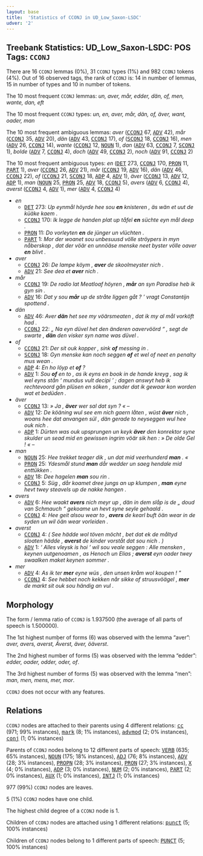 ```yaml
---
layout: base
title:  'Statistics of CCONJ in UD_Low_Saxon-LSDC'
udver: '2'
---
```


## Treebank Statistics: UD_Low_Saxon-LSDC: POS Tags: `CCONJ`

There are 16 `CCONJ` lemmas (0%), 31 `CCONJ` types (1%) and 982 `CCONJ` tokens (4%).
Out of 16 observed tags, the rank of `CCONJ` is: 14 in number of lemmas, 15 in number of types and 10 in number of tokens.

The 10 most frequent `CCONJ` lemmas: <em>un, aver, mår, edder, dän, of, men, wante, dan, eft</em>

The 10 most frequent `CCONJ` types:  <em>un, en, aver, mår, dän, of, äver, want, oader, man</em>

The 10 most frequent ambiguous lemmas: <em>aver</em> (<tt><a href="nds_lsdc-pos-CCONJ.html">CCONJ</a></tt> 67, <tt><a href="nds_lsdc-pos-ADV.html">ADV</a></tt> 42), <em>mår</em> (<tt><a href="nds_lsdc-pos-CCONJ.html">CCONJ</a></tt> 35, <tt><a href="nds_lsdc-pos-ADV.html">ADV</a></tt> 20), <em>dän</em> (<tt><a href="nds_lsdc-pos-ADV.html">ADV</a></tt> 43, <tt><a href="nds_lsdc-pos-CCONJ.html">CCONJ</a></tt> 17), <em>of</em> (<tt><a href="nds_lsdc-pos-SCONJ.html">SCONJ</a></tt> 18, <tt><a href="nds_lsdc-pos-CCONJ.html">CCONJ</a></tt> 16), <em>men</em> (<tt><a href="nds_lsdc-pos-ADV.html">ADV</a></tt> 26, <tt><a href="nds_lsdc-pos-CCONJ.html">CCONJ</a></tt> 14), <em>wante</em> (<tt><a href="nds_lsdc-pos-CCONJ.html">CCONJ</a></tt> 12, <tt><a href="nds_lsdc-pos-NOUN.html">NOUN</a></tt> 1), <em>dan</em> (<tt><a href="nds_lsdc-pos-ADV.html">ADV</a></tt> 63, <tt><a href="nds_lsdc-pos-CCONJ.html">CCONJ</a></tt> 7, <tt><a href="nds_lsdc-pos-SCONJ.html">SCONJ</a></tt> 1), <em>bolde</em> (<tt><a href="nds_lsdc-pos-ADV.html">ADV</a></tt> 7, <tt><a href="nds_lsdc-pos-CCONJ.html">CCONJ</a></tt> 4), <em>doch</em> (<tt><a href="nds_lsdc-pos-ADV.html">ADV</a></tt> 49, <tt><a href="nds_lsdc-pos-CCONJ.html">CCONJ</a></tt> 2), <em>noch</em> (<tt><a href="nds_lsdc-pos-ADV.html">ADV</a></tt> 91, <tt><a href="nds_lsdc-pos-CCONJ.html">CCONJ</a></tt> 2)

The 10 most frequent ambiguous types:  <em>en</em> (<tt><a href="nds_lsdc-pos-DET.html">DET</a></tt> 273, <tt><a href="nds_lsdc-pos-CCONJ.html">CCONJ</a></tt> 170, <tt><a href="nds_lsdc-pos-PRON.html">PRON</a></tt> 11, <tt><a href="nds_lsdc-pos-PART.html">PART</a></tt> 1), <em>aver</em> (<tt><a href="nds_lsdc-pos-CCONJ.html">CCONJ</a></tt> 26, <tt><a href="nds_lsdc-pos-ADV.html">ADV</a></tt> 21), <em>mår</em> (<tt><a href="nds_lsdc-pos-CCONJ.html">CCONJ</a></tt> 19, <tt><a href="nds_lsdc-pos-ADV.html">ADV</a></tt> 16), <em>dän</em> (<tt><a href="nds_lsdc-pos-ADV.html">ADV</a></tt> 46, <tt><a href="nds_lsdc-pos-CCONJ.html">CCONJ</a></tt> 22), <em>of</em> (<tt><a href="nds_lsdc-pos-CCONJ.html">CCONJ</a></tt> 21, <tt><a href="nds_lsdc-pos-SCONJ.html">SCONJ</a></tt> 18, <tt><a href="nds_lsdc-pos-ADP.html">ADP</a></tt> 4, <tt><a href="nds_lsdc-pos-ADV.html">ADV</a></tt> 1), <em>äver</em> (<tt><a href="nds_lsdc-pos-CCONJ.html">CCONJ</a></tt> 13, <tt><a href="nds_lsdc-pos-ADV.html">ADV</a></tt> 12, <tt><a href="nds_lsdc-pos-ADP.html">ADP</a></tt> 1), <em>man</em> (<tt><a href="nds_lsdc-pos-NOUN.html">NOUN</a></tt> 25, <tt><a href="nds_lsdc-pos-PRON.html">PRON</a></tt> 25, <tt><a href="nds_lsdc-pos-ADV.html">ADV</a></tt> 18, <tt><a href="nds_lsdc-pos-CCONJ.html">CCONJ</a></tt> 5), <em>avers</em> (<tt><a href="nds_lsdc-pos-ADV.html">ADV</a></tt> 6, <tt><a href="nds_lsdc-pos-CCONJ.html">CCONJ</a></tt> 4), <em>averst</em> (<tt><a href="nds_lsdc-pos-CCONJ.html">CCONJ</a></tt> 4, <tt><a href="nds_lsdc-pos-ADV.html">ADV</a></tt> 1), <em>mer</em> (<tt><a href="nds_lsdc-pos-ADV.html">ADV</a></tt> 4, <tt><a href="nds_lsdc-pos-CCONJ.html">CCONJ</a></tt> 4)


* <em>en</em>
  * <tt><a href="nds_lsdc-pos-DET.html">DET</a></tt> 273: <em>Up eynmål höyrde hee sou <b>en</b> knisteren , äs wän et uut de küäke kaem .</em>
  * <tt><a href="nds_lsdc-pos-CCONJ.html">CCONJ</a></tt> 170: <em>Ik legge de handen plat up tåfel <b>en</b> süchte eyn mål deep .</em>
  * <tt><a href="nds_lsdc-pos-PRON.html">PRON</a></tt> 11: <em>Do vorleyten <b>en</b> de jünger un vlüchten .</em>
  * <tt><a href="nds_lsdc-pos-PART.html">PART</a></tt> 1: <em>Mor der woanet sou unbesuusd völle ströypers in myn nåberskop , dat der vöär en unnöäse menske neet byster völle oaver <b>en</b> blivt .</em>
* <em>aver</em>
  * <tt><a href="nds_lsdc-pos-CCONJ.html">CCONJ</a></tt> 26: <em>De lampe köym , <b>aver</b> de skoolmeyster nich .</em>
  * <tt><a href="nds_lsdc-pos-ADV.html">ADV</a></tt> 21: <em>See dea et <b>aver</b> nich .</em>
* <em>mår</em>
  * <tt><a href="nds_lsdc-pos-CCONJ.html">CCONJ</a></tt> 19: <em>De radio lat Meatloaf höyren , <b>mår</b> an syn Paradise heb ik gyn sin .</em>
  * <tt><a href="nds_lsdc-pos-ADV.html">ADV</a></tt> 16: <em>Dat y sou <b>mår</b> up de stråte liggen gåt ? ’ vragt Constantijn spottend .</em>
* <em>dän</em>
  * <tt><a href="nds_lsdc-pos-ADV.html">ADV</a></tt> 46: <em>Aver <b>dän</b> het see my vöärsmeaten , dat ik my al mål vorköft had .</em>
  * <tt><a href="nds_lsdc-pos-CCONJ.html">CCONJ</a></tt> 22: <em>„ Na eyn düvel het den änderen oavervöörd “ , segt de swarte , <b>dän</b> den visker syn name was düvel .</em>
* <em>of</em>
  * <tt><a href="nds_lsdc-pos-CCONJ.html">CCONJ</a></tt> 21: <em>Der sit ouk kopper , sink <b>of</b> messing in .</em>
  * <tt><a href="nds_lsdc-pos-SCONJ.html">SCONJ</a></tt> 18: <em>Gyn menske kan noch seggen <b>of</b> et wel of neet en penalty mus wean .</em>
  * <tt><a href="nds_lsdc-pos-ADP.html">ADP</a></tt> 4: <em>En ho löyp et <b>of</b> ?</em>
  * <tt><a href="nds_lsdc-pos-ADV.html">ADV</a></tt> 1: <em>Sou <b>of</b> en to , as ik eyns en book in de hande kreyg , sag ik wel eyns stån ‘ mundus vult decipi ’ ; dagen answyt heb ik rechtevoord gån plüsen en söken , sunder dat ik gewaar kon worden wat et bedüden .</em>
* <em>äver</em>
  * <tt><a href="nds_lsdc-pos-CCONJ.html">CCONJ</a></tt> 13: <em>» Ja , <b>äver</b> wer sal dat syn ? « –</em>
  * <tt><a href="nds_lsdc-pos-ADV.html">ADV</a></tt> 12: <em>De köäning wul see em nich gaern låten , wüst <b>äver</b> nich , woans hee dat anvangen sül , dän gerade to neyseggen wul hee ouk nich .</em>
  * <tt><a href="nds_lsdc-pos-ADP.html">ADP</a></tt> 1: <em>Dürten was ouk upsprungen un keyk <b>äver</b> den konrektor syne skulder un sead mid en gewissen ingrim vöär sik hen : » De olde Gel ! « –</em>
* <em>man</em>
  * <tt><a href="nds_lsdc-pos-NOUN.html">NOUN</a></tt> 25: <em>Hee trekket teager dik , un dat mid veerhunderd <b>man</b> . «</em>
  * <tt><a href="nds_lsdc-pos-PRON.html">PRON</a></tt> 25: <em>Ydesmål stund <b>man</b> dår wedder un saeg hendale mid enttükken .</em>
  * <tt><a href="nds_lsdc-pos-ADV.html">ADV</a></tt> 18: <em>Dee hagelen <b>man</b> sou rin .</em>
  * <tt><a href="nds_lsdc-pos-CCONJ.html">CCONJ</a></tt> 5: <em>Süg , dår koamet dree jungs an up klumpen , <b>man</b> eyne hevt twey steavels up de nakke hangen .</em>
* <em>avers</em>
  * <tt><a href="nds_lsdc-pos-ADV.html">ADV</a></tt> 6: <em>Hee waakt <b>avers</b> nich meyr up , dän in dem slåp is de „ doud van Schmauch “ gekoame un hevt syne seyle gehaald .</em>
  * <tt><a href="nds_lsdc-pos-CCONJ.html">CCONJ</a></tt> 4: <em>Hee geit alsou wear to , <b>avers</b> de kearl buft öän wear in de syden un wil öän wear vorleiden .</em>
* <em>averst</em>
  * <tt><a href="nds_lsdc-pos-CCONJ.html">CCONJ</a></tt> 4: <em>( See hädde wol töven möcht , bet dat ek de måltyd sloaten hädde , <b>averst</b> de kinder vorståt dat sou nich . )</em>
  * <tt><a href="nds_lsdc-pos-ADV.html">ADV</a></tt> 1: <em>‘ Alles vleysk is hoi ’ wil sou veale seggen : Alle mensken , keynen uutgenoamen , as Henoch un Elias ; <b>averst</b> eyn oader twey swaalken maket keynen sommer .</em>
* <em>mer</em>
  * <tt><a href="nds_lsdc-pos-ADV.html">ADV</a></tt> 4: <em>As ik ter <b>mer</b> eyne wüs , den unsen kråm wol koupen ! "</em>
  * <tt><a href="nds_lsdc-pos-CCONJ.html">CCONJ</a></tt> 4: <em>See hebbet noch kekken når sikke of struusvöägel , <b>mer</b> de markt sit ouk sou händig an vul .</em>

## Morphology

The form / lemma ratio of `CCONJ` is 1.937500 (the average of all parts of speech is 1.500000).

The 1st highest number of forms (6) was observed with the lemma “aver”: <em>aver, avers, averst, Äverst, äver, öäverst</em>.

The 2nd highest number of forms (5) was observed with the lemma “edder”: <em>edder, oader, odder, oder, of</em>.

The 3rd highest number of forms (5) was observed with the lemma “men”: <em>man, men, mens, mer, mor</em>.

`CCONJ` does not occur with any features.


## Relations

`CCONJ` nodes are attached to their parents using 4 different relations: <tt><a href="nds_lsdc-dep-cc.html">cc</a></tt> (971; 99% instances), <tt><a href="nds_lsdc-dep-mark.html">mark</a></tt> (8; 1% instances), <tt><a href="nds_lsdc-dep-advmod.html">advmod</a></tt> (2; 0% instances), <tt><a href="nds_lsdc-dep-conj.html">conj</a></tt> (1; 0% instances)

Parents of `CCONJ` nodes belong to 12 different parts of speech: <tt><a href="nds_lsdc-pos-VERB.html">VERB</a></tt> (635; 65% instances), <tt><a href="nds_lsdc-pos-NOUN.html">NOUN</a></tt> (175; 18% instances), <tt><a href="nds_lsdc-pos-ADJ.html">ADJ</a></tt> (76; 8% instances), <tt><a href="nds_lsdc-pos-ADV.html">ADV</a></tt> (28; 3% instances), <tt><a href="nds_lsdc-pos-PROPN.html">PROPN</a></tt> (28; 3% instances), <tt><a href="nds_lsdc-pos-PRON.html">PRON</a></tt> (27; 3% instances), <tt><a href="nds_lsdc-pos-X.html">X</a></tt> (4; 0% instances), <tt><a href="nds_lsdc-pos-ADP.html">ADP</a></tt> (3; 0% instances), <tt><a href="nds_lsdc-pos-NUM.html">NUM</a></tt> (2; 0% instances), <tt><a href="nds_lsdc-pos-PART.html">PART</a></tt> (2; 0% instances), <tt><a href="nds_lsdc-pos-AUX.html">AUX</a></tt> (1; 0% instances), <tt><a href="nds_lsdc-pos-INTJ.html">INTJ</a></tt> (1; 0% instances)

977 (99%) `CCONJ` nodes are leaves.

5 (1%) `CCONJ` nodes have one child.

The highest child degree of a `CCONJ` node is 1.

Children of `CCONJ` nodes are attached using 1 different relations: <tt><a href="nds_lsdc-dep-punct.html">punct</a></tt> (5; 100% instances)

Children of `CCONJ` nodes belong to 1 different parts of speech: <tt><a href="nds_lsdc-pos-PUNCT.html">PUNCT</a></tt> (5; 100% instances)

